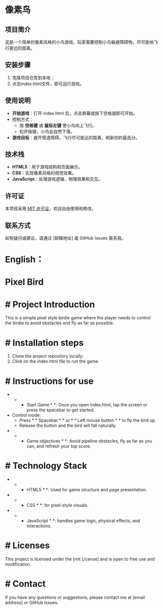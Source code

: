 # 像素鸟

## 项目简介
这是一个简单的像素风格的小鸟游戏，玩家需要控制小鸟躲避障碍物，尽可能地飞行更远的距离。



## 安装步骤

1. 克隆项目仓库到本地：
2. 点击index.html文件，即可运行游戏。



## 使用说明

- **开始游戏**：打开 index.html 后，点击屏幕或按下空格键即可开始。
- 控制方式：
  - 按 **空格键** 或 **鼠标左键** 使小鸟向上飞行。
  - 松开按键，小鸟会自然下落。
- **游戏目标**：避开管道障碍，飞行尽可能远的距离，刷新你的最高分。



## 技术栈

- **HTML5**：用于游戏结构和页面展示。
- **CSS**：实现像素风格的视觉效果。
- **JavaScript**：处理游戏逻辑、物理效果和交互。





## 许可证

本项目采用 [MIT 许可证](LICENSE)，欢迎自由使用和修改。





## 联系方式

如有疑问或建议，请通过 [邮箱地址] 或 GitHub Issues 联系我。





# English：

# Pixel Bird

# # Project Introduction

This is a simple pixel style birdie game where the player needs to control the birdie to avoid obstacles and fly as far as possible.



# # Installation steps

1. Clone the project repository locally:
2. Click on the index.html file to run the game.



# # Instructions for use

- * * Start Game * *: Once you open index.html, tap the screen or press the spacebar to get started.
- Control mode:
  - Press * * Spacebar * * or * * Left mouse button * * to fly the bird up.
  - Release the button and the bird will fall naturally.
- * * Game objectives * *: Avoid pipeline obstacles, fly as far as you can, and refresh your top score.



# # Technology Stack

- * * HTML5 * *: Used for game structure and page presentation.
- * * CSS * *: for pixel-style visuals.
- * * JavaScript * *: handles game logic, physical effects, and interactions.





# # Licenses

This project is licensed under the [mit License] and is open to free use and modification.





# # Contact

If you have any questions or suggestions, please contact me at [email address] or GitHub Issues.